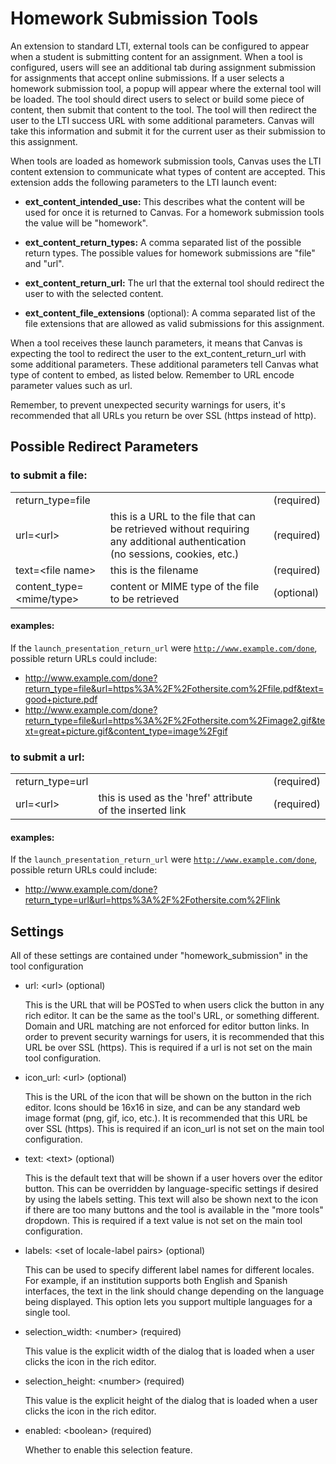 Homework Submission Tools
=================================

An extension to standard LTI, external tools can be configured
to appear when a student is submitting content for an assignment.
When a tool is configured, users will see an additional tab during
assignment submission for assignments that accept online submissions.
If a user selects a homework submission tool, a popup will appear
where the external tool will be loaded. The tool should direct users
to select or build some piece of content, then submit that content to
the tool. The tool will then redirect the user to the LTI success URL
with some additional parameters. Canvas will take this information and
submit it for the current user as their submission to this assignment.

When tools are loaded as homework submission tools, Canvas uses the
LTI content extension to communicate what types of content are
accepted.  This extension adds the following parameters to the LTI
launch event:

-   <b>ext_content_intended_use:</b> This describes what the content will be used
    for once it is returned to Canvas. For a homework submission tools the
    value will be "homework".

-   <b>ext_content_return_types:</b> A comma separated list of the possible return
    types.  The possible values for homework submissions are "file" and "url".

-   <b>ext_content_return_url:</b> The url that the external tool should redirect
    the user to with the selected content.

-   <b>ext_content_file_extensions</b> (optional): A comma separated list of the file
    extensions that are allowed as valid submissions for this assignment.

When a tool receives these launch parameters, it means that Canvas is
expecting the tool to redirect the user to the ext_content_return_url
with some additional parameters. These additional parameters tell
Canvas what type of content to embed, as listed below. Remember to
URL encode parameter values such as url.

Remember, to prevent unexpected security warnings for users, it's recommended
that all URLs you return be over SSL (https instead of http).

## Possible Redirect Parameters
### to submit a file:
<table class="tool">
  <tr>
    <td>return_type=file</td>
    <td></td>
    <td>(required)</td>
  </tr><tr>
    <td>url=&lt;url&gt;</td>
    <td>this is a URL to the file that can be retrieved without requiring any additional authentication (no sessions, cookies, etc.)</td>
    <td>(required)</td>
  </tr><tr>
    <td>text=&lt;file name&gt;</td>
    <td>this is the filename</td>
    <td>(required)</td>
  </tr><tr>
    <td>content_type=&lt;mime/type&gt;</td>
    <td>content or MIME type of the file to be retrieved</td>
    <td>(optional)</td>
  </tr>
</table>

#### examples:
If the <code>launch_presentation_return_url</code> were
<code>http://www.example.com/done</code>, possible return URLs could include:

- http://www.example.com/done?return_type=file&url=https%3A%2F%2Fothersite.com%2Ffile.pdf&text=good+picture.pdf
- http://www.example.com/done?return_type=file&url=https%3A%2F%2Fothersite.com%2Fimage2.gif&text=great+picture.gif&content_type=image%2Fgif

### to submit a url:
<table class="tool">
  <tr>
    <td>return_type=url</td>
    <td></td>
    <td>(required)</td>
  </tr><tr>
    <td>url=&lt;url&gt;</td>
    <td>this is used as the 'href' attribute of the inserted link</td>
    <td>(required)</td>
  </tr>
</table>

#### examples:
If the <code>launch_presentation_return_url</code> were
<code>http://www.example.com/done</code>, possible return URLs could include:

- http://www.example.com/done?return_type=url&url=https%3A%2F%2Fothersite.com%2Flink

## Settings
All of these settings are contained under "homework_submission" in the tool configuration

-   url: &lt;url&gt; (optional)

    This is the URL that will be POSTed to when users click the button in any rich editor. It can be the same as the tool's URL, or something different. Domain and URL matching are not enforced for editor button links. In order to prevent security warnings for users, it is recommended that this URL be over SSL (https).
    This is required if a url is not set on the main tool configuration.
  
-   icon_url: &lt;url&gt; (optional)

    This is the URL of the icon that will be shown on the button in the rich editor. Icons should be 16x16 in size, and can be any standard web image format (png, gif, ico, etc.). It is recommended that this URL be over SSL (https).
    This is required if an icon_url is not set on the main tool configuration.
  
-   text: &lt;text&gt; (optional)

    This is the default text that will be shown if a user hovers over the editor button. This can be overridden by language-specific settings if desired by using the labels setting. This text will also be shown next to the icon if there are too many buttons and the tool is available in the "more tools" dropdown.
    This is required if a text value is not set on the main tool configuration.
  
-   labels: &lt;set of locale-label pairs&gt; (optional)

    This can be used to specify different label names for different locales. For example, if an institution supports both English and Spanish interfaces, the text in the link should change depending on the language being displayed. This option lets you support multiple languages for a single tool.
  
-   selection_width: &lt;number&gt; (required)

    This value is the explicit width of the dialog that is loaded when a user clicks the icon in the rich editor.
  
-   selection_height: &lt;number&gt; (required)

    This value is the explicit height of the dialog that is loaded when a user clicks the icon in the rich editor.

-   enabled: &lt;boolean&gt; (required)

    Whether to enable this selection feature.
